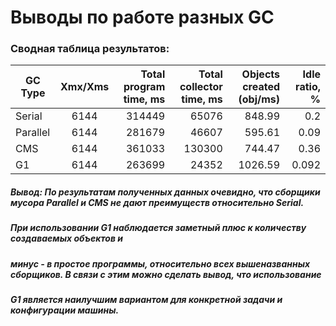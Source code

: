 # Выводы по работе разных GC

### Сводная таблица результатов:

| GC Type | Xmx/Xms |Total program time, ms| Total collector time, ms | Objects created (obj/ms)|Idle ratio, %
| ------------- |:------------------:| -----:|-----:|-----:|-----:|
| Serial   | 6144 |314449 | 65076  | 848.99  |0.2   |
| Parallel | 6144 |281679 | 46607  | 595.61  |0.09  |
| CMS      | 6144 |361033 | 130300 | 744.47  |0.36  |
| G1       | 6144 |263699 | 24352  | 1026.59 |0.092 |

##### Вывод: По результатам полученных данных очевидно, что сборщики мусора Parallel и CMS не дают преимуществ относительно Serial.
##### При использовании G1 наблюдается заметный плюс к количеству создаваемых объектов и 
##### минус - в простое программы, относительно всех вышеназванных сборщиков. В связи с этим можно сделать вывод, что использование 
##### G1 является наилучшим вариантом для конкретной задачи и конфигурации машины.